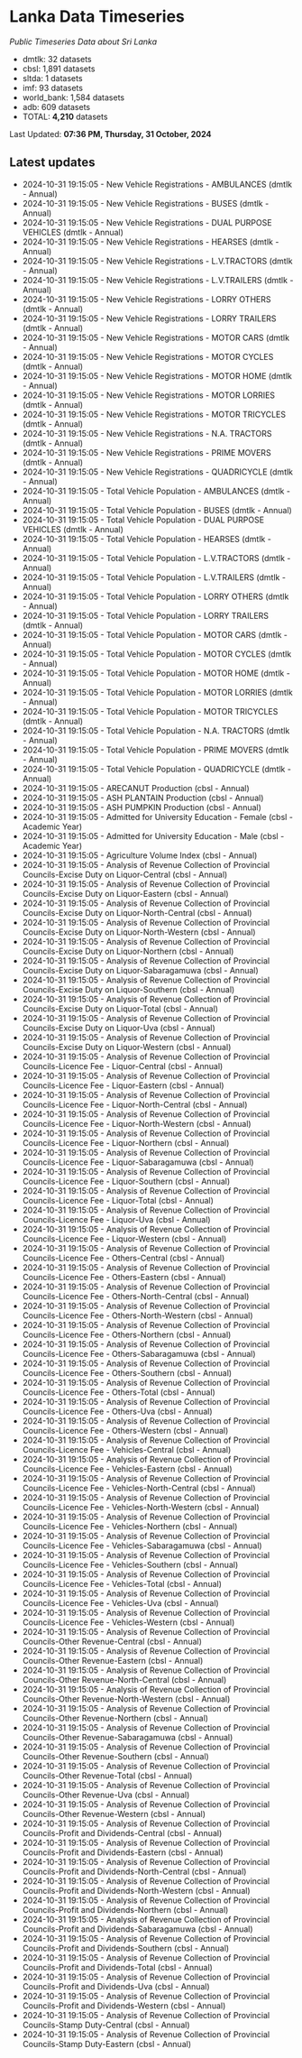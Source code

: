# Lanka Data Timeseries
*Public Timeseries Data about Sri Lanka*

* dmtlk: 32 datasets
* cbsl: 1,891 datasets
* sltda: 1 datasets
* imf: 93 datasets
* world_bank: 1,584 datasets
* adb: 609 datasets
* TOTAL: **4,210** datasets

Last Updated: **07:36 PM, Thursday, 31 October, 2024**

## Latest updates

* 2024-10-31 19:15:05 - New Vehicle Registrations - AMBULANCES (dmtlk - Annual)
* 2024-10-31 19:15:05 - New Vehicle Registrations - BUSES (dmtlk - Annual)
* 2024-10-31 19:15:05 - New Vehicle Registrations - DUAL PURPOSE VEHICLES (dmtlk - Annual)
* 2024-10-31 19:15:05 - New Vehicle Registrations - HEARSES (dmtlk - Annual)
* 2024-10-31 19:15:05 - New Vehicle Registrations - L.V.TRACTORS (dmtlk - Annual)
* 2024-10-31 19:15:05 - New Vehicle Registrations - L.V.TRAILERS (dmtlk - Annual)
* 2024-10-31 19:15:05 - New Vehicle Registrations - LORRY OTHERS (dmtlk - Annual)
* 2024-10-31 19:15:05 - New Vehicle Registrations - LORRY TRAILERS (dmtlk - Annual)
* 2024-10-31 19:15:05 - New Vehicle Registrations - MOTOR CARS (dmtlk - Annual)
* 2024-10-31 19:15:05 - New Vehicle Registrations - MOTOR CYCLES (dmtlk - Annual)
* 2024-10-31 19:15:05 - New Vehicle Registrations - MOTOR HOME (dmtlk - Annual)
* 2024-10-31 19:15:05 - New Vehicle Registrations - MOTOR LORRIES (dmtlk - Annual)
* 2024-10-31 19:15:05 - New Vehicle Registrations - MOTOR TRICYCLES (dmtlk - Annual)
* 2024-10-31 19:15:05 - New Vehicle Registrations - N.A. TRACTORS (dmtlk - Annual)
* 2024-10-31 19:15:05 - New Vehicle Registrations - PRIME MOVERS (dmtlk - Annual)
* 2024-10-31 19:15:05 - New Vehicle Registrations - QUADRICYCLE (dmtlk - Annual)
* 2024-10-31 19:15:05 - Total Vehicle Population - AMBULANCES (dmtlk - Annual)
* 2024-10-31 19:15:05 - Total Vehicle Population - BUSES (dmtlk - Annual)
* 2024-10-31 19:15:05 - Total Vehicle Population - DUAL PURPOSE VEHICLES (dmtlk - Annual)
* 2024-10-31 19:15:05 - Total Vehicle Population - HEARSES (dmtlk - Annual)
* 2024-10-31 19:15:05 - Total Vehicle Population - L.V.TRACTORS (dmtlk - Annual)
* 2024-10-31 19:15:05 - Total Vehicle Population - L.V.TRAILERS (dmtlk - Annual)
* 2024-10-31 19:15:05 - Total Vehicle Population - LORRY OTHERS (dmtlk - Annual)
* 2024-10-31 19:15:05 - Total Vehicle Population - LORRY TRAILERS (dmtlk - Annual)
* 2024-10-31 19:15:05 - Total Vehicle Population - MOTOR CARS (dmtlk - Annual)
* 2024-10-31 19:15:05 - Total Vehicle Population - MOTOR CYCLES (dmtlk - Annual)
* 2024-10-31 19:15:05 - Total Vehicle Population - MOTOR HOME (dmtlk - Annual)
* 2024-10-31 19:15:05 - Total Vehicle Population - MOTOR LORRIES (dmtlk - Annual)
* 2024-10-31 19:15:05 - Total Vehicle Population - MOTOR TRICYCLES (dmtlk - Annual)
* 2024-10-31 19:15:05 - Total Vehicle Population - N.A. TRACTORS (dmtlk - Annual)
* 2024-10-31 19:15:05 - Total Vehicle Population - PRIME MOVERS (dmtlk - Annual)
* 2024-10-31 19:15:05 - Total Vehicle Population - QUADRICYCLE (dmtlk - Annual)
* 2024-10-31 19:15:05 - ARECANUT Production (cbsl - Annual)
* 2024-10-31 19:15:05 - ASH PLANTAIN Production (cbsl - Annual)
* 2024-10-31 19:15:05 - ASH PUMPKIN Production (cbsl - Annual)
* 2024-10-31 19:15:05 - Admitted for University Education - Female (cbsl - Academic Year)
* 2024-10-31 19:15:05 - Admitted for University Education - Male (cbsl - Academic Year)
* 2024-10-31 19:15:05 - Agriculture Volume Index (cbsl - Annual)
* 2024-10-31 19:15:05 - Analysis of Revenue Collection of Provincial Councils-Excise Duty on Liquor-Central (cbsl - Annual)
* 2024-10-31 19:15:05 - Analysis of Revenue Collection of Provincial Councils-Excise Duty on Liquor-Eastern (cbsl - Annual)
* 2024-10-31 19:15:05 - Analysis of Revenue Collection of Provincial Councils-Excise Duty on Liquor-North-Central (cbsl - Annual)
* 2024-10-31 19:15:05 - Analysis of Revenue Collection of Provincial Councils-Excise Duty on Liquor-North-Western (cbsl - Annual)
* 2024-10-31 19:15:05 - Analysis of Revenue Collection of Provincial Councils-Excise Duty on Liquor-Northern (cbsl - Annual)
* 2024-10-31 19:15:05 - Analysis of Revenue Collection of Provincial Councils-Excise Duty on Liquor-Sabaragamuwa (cbsl - Annual)
* 2024-10-31 19:15:05 - Analysis of Revenue Collection of Provincial Councils-Excise Duty on Liquor-Southern (cbsl - Annual)
* 2024-10-31 19:15:05 - Analysis of Revenue Collection of Provincial Councils-Excise Duty on Liquor-Total (cbsl - Annual)
* 2024-10-31 19:15:05 - Analysis of Revenue Collection of Provincial Councils-Excise Duty on Liquor-Uva (cbsl - Annual)
* 2024-10-31 19:15:05 - Analysis of Revenue Collection of Provincial Councils-Excise Duty on Liquor-Western (cbsl - Annual)
* 2024-10-31 19:15:05 - Analysis of Revenue Collection of Provincial Councils-Licence Fee - Liquor-Central (cbsl - Annual)
* 2024-10-31 19:15:05 - Analysis of Revenue Collection of Provincial Councils-Licence Fee - Liquor-Eastern (cbsl - Annual)
* 2024-10-31 19:15:05 - Analysis of Revenue Collection of Provincial Councils-Licence Fee - Liquor-North-Central (cbsl - Annual)
* 2024-10-31 19:15:05 - Analysis of Revenue Collection of Provincial Councils-Licence Fee - Liquor-North-Western (cbsl - Annual)
* 2024-10-31 19:15:05 - Analysis of Revenue Collection of Provincial Councils-Licence Fee - Liquor-Northern (cbsl - Annual)
* 2024-10-31 19:15:05 - Analysis of Revenue Collection of Provincial Councils-Licence Fee - Liquor-Sabaragamuwa (cbsl - Annual)
* 2024-10-31 19:15:05 - Analysis of Revenue Collection of Provincial Councils-Licence Fee - Liquor-Southern (cbsl - Annual)
* 2024-10-31 19:15:05 - Analysis of Revenue Collection of Provincial Councils-Licence Fee - Liquor-Total (cbsl - Annual)
* 2024-10-31 19:15:05 - Analysis of Revenue Collection of Provincial Councils-Licence Fee - Liquor-Uva (cbsl - Annual)
* 2024-10-31 19:15:05 - Analysis of Revenue Collection of Provincial Councils-Licence Fee - Liquor-Western (cbsl - Annual)
* 2024-10-31 19:15:05 - Analysis of Revenue Collection of Provincial Councils-Licence Fee - Others-Central (cbsl - Annual)
* 2024-10-31 19:15:05 - Analysis of Revenue Collection of Provincial Councils-Licence Fee - Others-Eastern (cbsl - Annual)
* 2024-10-31 19:15:05 - Analysis of Revenue Collection of Provincial Councils-Licence Fee - Others-North-Central (cbsl - Annual)
* 2024-10-31 19:15:05 - Analysis of Revenue Collection of Provincial Councils-Licence Fee - Others-North-Western (cbsl - Annual)
* 2024-10-31 19:15:05 - Analysis of Revenue Collection of Provincial Councils-Licence Fee - Others-Northern (cbsl - Annual)
* 2024-10-31 19:15:05 - Analysis of Revenue Collection of Provincial Councils-Licence Fee - Others-Sabaragamuwa (cbsl - Annual)
* 2024-10-31 19:15:05 - Analysis of Revenue Collection of Provincial Councils-Licence Fee - Others-Southern (cbsl - Annual)
* 2024-10-31 19:15:05 - Analysis of Revenue Collection of Provincial Councils-Licence Fee - Others-Total (cbsl - Annual)
* 2024-10-31 19:15:05 - Analysis of Revenue Collection of Provincial Councils-Licence Fee - Others-Uva (cbsl - Annual)
* 2024-10-31 19:15:05 - Analysis of Revenue Collection of Provincial Councils-Licence Fee - Others-Western (cbsl - Annual)
* 2024-10-31 19:15:05 - Analysis of Revenue Collection of Provincial Councils-Licence Fee - Vehicles-Central (cbsl - Annual)
* 2024-10-31 19:15:05 - Analysis of Revenue Collection of Provincial Councils-Licence Fee - Vehicles-Eastern (cbsl - Annual)
* 2024-10-31 19:15:05 - Analysis of Revenue Collection of Provincial Councils-Licence Fee - Vehicles-North-Central (cbsl - Annual)
* 2024-10-31 19:15:05 - Analysis of Revenue Collection of Provincial Councils-Licence Fee - Vehicles-North-Western (cbsl - Annual)
* 2024-10-31 19:15:05 - Analysis of Revenue Collection of Provincial Councils-Licence Fee - Vehicles-Northern (cbsl - Annual)
* 2024-10-31 19:15:05 - Analysis of Revenue Collection of Provincial Councils-Licence Fee - Vehicles-Sabaragamuwa (cbsl - Annual)
* 2024-10-31 19:15:05 - Analysis of Revenue Collection of Provincial Councils-Licence Fee - Vehicles-Southern (cbsl - Annual)
* 2024-10-31 19:15:05 - Analysis of Revenue Collection of Provincial Councils-Licence Fee - Vehicles-Total (cbsl - Annual)
* 2024-10-31 19:15:05 - Analysis of Revenue Collection of Provincial Councils-Licence Fee - Vehicles-Uva (cbsl - Annual)
* 2024-10-31 19:15:05 - Analysis of Revenue Collection of Provincial Councils-Licence Fee - Vehicles-Western (cbsl - Annual)
* 2024-10-31 19:15:05 - Analysis of Revenue Collection of Provincial Councils-Other Revenue-Central (cbsl - Annual)
* 2024-10-31 19:15:05 - Analysis of Revenue Collection of Provincial Councils-Other Revenue-Eastern (cbsl - Annual)
* 2024-10-31 19:15:05 - Analysis of Revenue Collection of Provincial Councils-Other Revenue-North-Central (cbsl - Annual)
* 2024-10-31 19:15:05 - Analysis of Revenue Collection of Provincial Councils-Other Revenue-North-Western (cbsl - Annual)
* 2024-10-31 19:15:05 - Analysis of Revenue Collection of Provincial Councils-Other Revenue-Northern (cbsl - Annual)
* 2024-10-31 19:15:05 - Analysis of Revenue Collection of Provincial Councils-Other Revenue-Sabaragamuwa (cbsl - Annual)
* 2024-10-31 19:15:05 - Analysis of Revenue Collection of Provincial Councils-Other Revenue-Southern (cbsl - Annual)
* 2024-10-31 19:15:05 - Analysis of Revenue Collection of Provincial Councils-Other Revenue-Total (cbsl - Annual)
* 2024-10-31 19:15:05 - Analysis of Revenue Collection of Provincial Councils-Other Revenue-Uva (cbsl - Annual)
* 2024-10-31 19:15:05 - Analysis of Revenue Collection of Provincial Councils-Other Revenue-Western (cbsl - Annual)
* 2024-10-31 19:15:05 - Analysis of Revenue Collection of Provincial Councils-Profit and Dividends-Central (cbsl - Annual)
* 2024-10-31 19:15:05 - Analysis of Revenue Collection of Provincial Councils-Profit and Dividends-Eastern (cbsl - Annual)
* 2024-10-31 19:15:05 - Analysis of Revenue Collection of Provincial Councils-Profit and Dividends-North-Central (cbsl - Annual)
* 2024-10-31 19:15:05 - Analysis of Revenue Collection of Provincial Councils-Profit and Dividends-North-Western (cbsl - Annual)
* 2024-10-31 19:15:05 - Analysis of Revenue Collection of Provincial Councils-Profit and Dividends-Northern (cbsl - Annual)
* 2024-10-31 19:15:05 - Analysis of Revenue Collection of Provincial Councils-Profit and Dividends-Sabaragamuwa (cbsl - Annual)
* 2024-10-31 19:15:05 - Analysis of Revenue Collection of Provincial Councils-Profit and Dividends-Southern (cbsl - Annual)
* 2024-10-31 19:15:05 - Analysis of Revenue Collection of Provincial Councils-Profit and Dividends-Total (cbsl - Annual)
* 2024-10-31 19:15:05 - Analysis of Revenue Collection of Provincial Councils-Profit and Dividends-Uva (cbsl - Annual)
* 2024-10-31 19:15:05 - Analysis of Revenue Collection of Provincial Councils-Profit and Dividends-Western (cbsl - Annual)
* 2024-10-31 19:15:05 - Analysis of Revenue Collection of Provincial Councils-Stamp Duty-Central (cbsl - Annual)
* 2024-10-31 19:15:05 - Analysis of Revenue Collection of Provincial Councils-Stamp Duty-Eastern (cbsl - Annual)